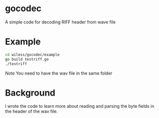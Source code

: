 gocodec
=======

A simple code for decoding RIFF header from wave file



Example
========
```bash
cd wiless/gocodec/example
go build testriff.go
./testriff
```

*Note* 
You need to have the wav file in the same folder 

Background
=========
I wrote the code to learn more about reading and parsing the byte fields in the header of the wav file.

